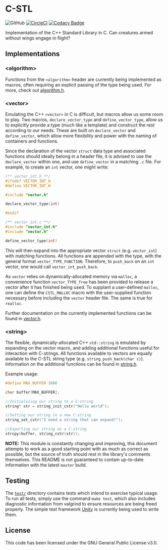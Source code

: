 # C-STL
![GitHub](https://img.shields.io/github/license/Luiserebii/C-STL?color=222)
[![CircleCI](https://circleci.com/gh/Luiserebii/C-STL.svg?style=svg)](https://circleci.com/gh/Luiserebii/C-STL)
[![Codacy Badge](https://api.codacy.com/project/badge/Grade/d864f79a239d487a97c5ed0144b9a51b)](https://www.codacy.com/manual/Luiserebii/C-STL?utm_source=github.com&amp;utm_medium=referral&amp;utm_content=Luiserebii/C-STL&amp;utm_campaign=Badge_Grade)

Implementation of the C++ Standard Library in C. Can creatures armed without wings engage in flight?

## Implementations

### \<algorithm\>

Functions from the `<algorithm>` header are currently being implemented as macros, often requiring an explicit passing of the type being used. For more, check out [algorithm.h](https://github.com/Luiserebii/C-STL/blob/master/include/algorithm.h).

### \<vector\>

Emulating the C++ `<vector>` in C is difficult, but macros allow us some room to play. Two macros, `declare_vector_type` and `define_vector_type`, allow us to explicitly provide a type (much like a template) and construct the rest according to our needs. These are built on `declare_vector` and `define_vector`, which allow more flexibility and power with the naming of containers and functions.

Since the declaration of the vector `struct` data type and associated functions should ideally belong in a header file, it is advised to use the `declare_vector` within one, and use `define_vector` in a matching `.c` file. For example, to create an `int` vector, one might write:

```c
/** vector_int.h **/
#ifndef VECTOR_INT_H
#define VECTOR_INT_H

#include "vector.h"

declare_vector_type(int)

#endif
```
```c
/** vector_int.c **/
#include "vector_int.h"
#include "vector.h"

define_vector_type(int)
```

This will then expand into the appropriate vector `struct` (e.g. `vector_int`) with matching functions. All functions are appended with the type, with the general format `vector_TYPE_FUNCTION`. Therefore, to `push_back` on an `int` vector, one would call `vector_int_push_back`.

As `vector` relies on dynamically-allocated memory via `malloc`, a convenience function `vector_TYPE_free` has been provided to release a vector after it has finished being used. To supplant a user-defined `malloc`, one can define the `CSTL_MALLOC` macro with the user-supplied function necessary before including the `vector` header file. The same is true for `realloc`.

Further documentation on the currently implemented functions can be found in [vector.h](https://github.com/Luiserebii/C-STL/blob/master/include/vector.h).

### \<string\>

The flexible, dynamically-allocated C++ `std::string` is emulated by expanding on the vector macro, and adding additional functions useful for interaction with C-strings. All functions available to vectors are equally available to the C-STL string type (e.g. `string_push_back(char c)`). Information on the additional functions can be found in [string.h](https://github.com/Luiserebii/C-STL/blob/master/include/string.h).

Example usage:
```c
#define MAX_BUFFER 1000

char buffer[MAX_BUFFER];

//Initializing our string to a C-string
string* str = string_init_cstr("Hello world");

//Setting our string to a new C-string
string_set_cstr("I need a string that can expand!");

//Exporting our string as a C-string
strcpy(buffer, string_cstr(str));
```

**NOTE:** This module is constantly changing and improving, this document attempts to work as a good starting point with as much as correct as possible, but the source of truth should rest in the library's comments themselves. This README is not guaranteed to contain up-to-date information with the latest `master` build.

## Testing
The [`test/`](test) directory contains tests which intend to exercise typical usage. To run all tests, simply use the command `make test`, which also includes diagnostic information from valgrind to ensure resources are being freed properly. The simple test framework [Unity](https://github.com/ThrowTheSwitch/Unity) is currently being used to write them.

## License
This code has been licensed under the GNU General Public License v3.0.
